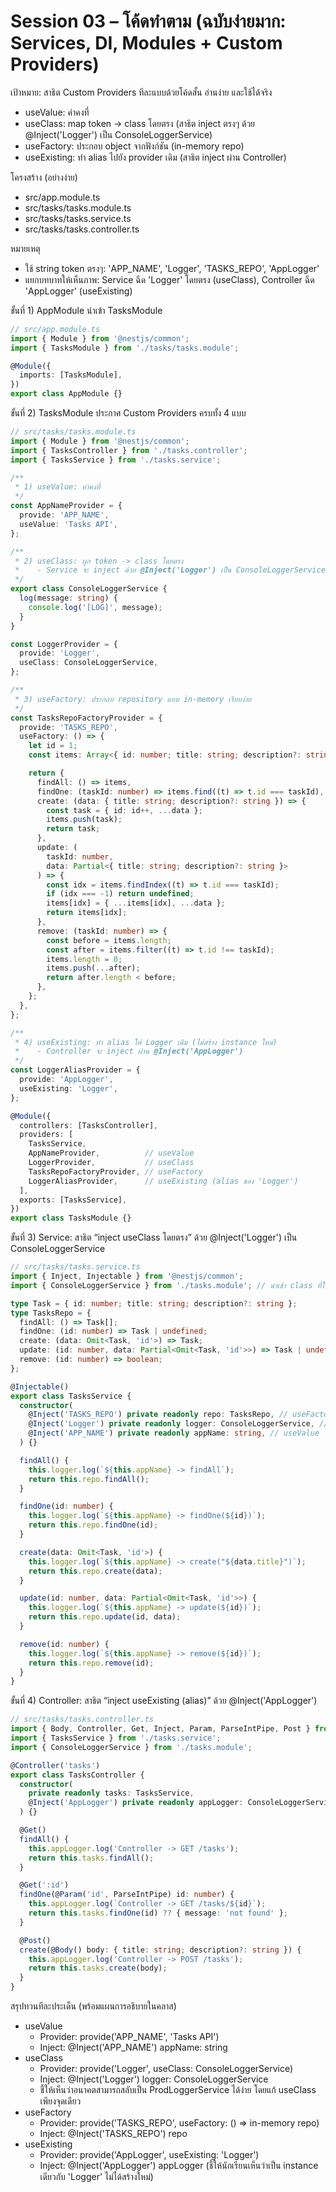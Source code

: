 # Session 03 – โค้ดทำตาม (ฉบับง่ายมาก: Services, DI, Modules + Custom Providers)

เป้าหมาย: สาธิต Custom Providers ทีละแบบด้วยโค้ดสั้น อ่านง่าย และใช้ได้จริง
- useValue: ค่าคงที่
- useClass: map token -> class โดยตรง (สาธิต inject ตรงๆ ด้วย @Inject('Logger') เป็น ConsoleLoggerService)
- useFactory: ประกอบ object จากฟังก์ชัน (in-memory repo)
- useExisting: ทำ alias ไปยัง provider เดิม (สาธิต inject ผ่าน Controller)

โครงสร้าง (อย่างง่าย)
- src/app.module.ts
- src/tasks/tasks.module.ts
- src/tasks/tasks.service.ts
- src/tasks/tasks.controller.ts

หมายเหตุ
- ใช้ string token ตรงๆ: 'APP_NAME', 'Logger', 'TASKS_REPO', 'AppLogger'
- แยกบทบาทให้เห็นภาพ: Service ฉีด 'Logger' โดยตรง (useClass), Controller ฉีด 'AppLogger' (useExisting)

ขั้นที่ 1) AppModule นำเข้า TasksModule
```ts
// src/app.module.ts
import { Module } from '@nestjs/common';
import { TasksModule } from './tasks/tasks.module';

@Module({
  imports: [TasksModule],
})
export class AppModule {}
```

ขั้นที่ 2) TasksModule ประกาศ Custom Providers ครบทั้ง 4 แบบ
```ts
// src/tasks/tasks.module.ts
import { Module } from '@nestjs/common';
import { TasksController } from './tasks.controller';
import { TasksService } from './tasks.service';

/**
 * 1) useValue: ค่าคงที่
 */
const AppNameProvider = {
  provide: 'APP_NAME',
  useValue: 'Tasks API',
};

/**
 * 2) useClass: ผูก token -> class โดยตรง
 *    - Service จะ inject ด้วย @Inject('Logger') เป็น ConsoleLoggerService โดยตรง
 */
export class ConsoleLoggerService {
  log(message: string) {
    console.log('[LOG]', message);
  }
}

const LoggerProvider = {
  provide: 'Logger',
  useClass: ConsoleLoggerService,
};

/**
 * 3) useFactory: ประกอบ repository แบบ in-memory เรียบง่าย
 */
const TasksRepoFactoryProvider = {
  provide: 'TASKS_REPO',
  useFactory: () => {
    let id = 1;
    const items: Array<{ id: number; title: string; description?: string }> = [];

    return {
      findAll: () => items,
      findOne: (taskId: number) => items.find((t) => t.id === taskId),
      create: (data: { title: string; description?: string }) => {
        const task = { id: id++, ...data };
        items.push(task);
        return task;
      },
      update: (
        taskId: number,
        data: Partial<{ title: string; description?: string }>
      ) => {
        const idx = items.findIndex((t) => t.id === taskId);
        if (idx === -1) return undefined;
        items[idx] = { ...items[idx], ...data };
        return items[idx];
      },
      remove: (taskId: number) => {
        const before = items.length;
        const after = items.filter((t) => t.id !== taskId);
        items.length = 0;
        items.push(...after);
        return after.length < before;
      },
    };
  },
};

/**
 * 4) useExisting: ทำ alias ให้ Logger เดิม (ไม่สร้าง instance ใหม่)
 *    - Controller จะ inject ผ่าน @Inject('AppLogger')
 */
const LoggerAliasProvider = {
  provide: 'AppLogger',
  useExisting: 'Logger',
};

@Module({
  controllers: [TasksController],
  providers: [
    TasksService,
    AppNameProvider,          // useValue
    LoggerProvider,           // useClass
    TasksRepoFactoryProvider, // useFactory
    LoggerAliasProvider,      // useExisting (alias ของ 'Logger')
  ],
  exports: [TasksService],
})
export class TasksModule {}
```

ขั้นที่ 3) Service: สาธิต “inject useClass โดยตรง” ด้วย @Inject('Logger') เป็น ConsoleLoggerService
```ts
// src/tasks/tasks.service.ts
import { Inject, Injectable } from '@nestjs/common';
import { ConsoleLoggerService } from './tasks.module'; // นำเข้า class ที่ใช้กับ useClass

type Task = { id: number; title: string; description?: string };
type TasksRepo = {
  findAll: () => Task[];
  findOne: (id: number) => Task | undefined;
  create: (data: Omit<Task, 'id'>) => Task;
  update: (id: number, data: Partial<Omit<Task, 'id'>>) => Task | undefined;
  remove: (id: number) => boolean;
};

@Injectable()
export class TasksService {
  constructor(
    @Inject('TASKS_REPO') private readonly repo: TasksRepo, // useFactory
    @Inject('Logger') private readonly logger: ConsoleLoggerService, // useClass → inject ตรงเป็น ConsoleLoggerService
    @Inject('APP_NAME') private readonly appName: string, // useValue
  ) {}

  findAll() {
    this.logger.log(`${this.appName} -> findAll`);
    return this.repo.findAll();
  }

  findOne(id: number) {
    this.logger.log(`${this.appName} -> findOne(${id})`);
    return this.repo.findOne(id);
  }

  create(data: Omit<Task, 'id'>) {
    this.logger.log(`${this.appName} -> create("${data.title}")`);
    return this.repo.create(data);
  }

  update(id: number, data: Partial<Omit<Task, 'id'>>) {
    this.logger.log(`${this.appName} -> update(${id})`);
    return this.repo.update(id, data);
  }

  remove(id: number) {
    this.logger.log(`${this.appName} -> remove(${id})`);
    return this.repo.remove(id);
  }
}
```

ขั้นที่ 4) Controller: สาธิต “inject useExisting (alias)” ด้วย @Inject('AppLogger')
```ts
// src/tasks/tasks.controller.ts
import { Body, Controller, Get, Inject, Param, ParseIntPipe, Post } from '@nestjs/common';
import { TasksService } from './tasks.service';
import { ConsoleLoggerService } from './tasks.module';

@Controller('tasks')
export class TasksController {
  constructor(
    private readonly tasks: TasksService,
    @Inject('AppLogger') private readonly appLogger: ConsoleLoggerService, // useExisting → alias ของ 'Logger'
  ) {}

  @Get()
  findAll() {
    this.appLogger.log('Controller -> GET /tasks');
    return this.tasks.findAll();
  }

  @Get(':id')
  findOne(@Param('id', ParseIntPipe) id: number) {
    this.appLogger.log(`Controller -> GET /tasks/${id}`);
    return this.tasks.findOne(id) ?? { message: 'not found' };
  }

  @Post()
  create(@Body() body: { title: string; description?: string }) {
    this.appLogger.log('Controller -> POST /tasks');
    return this.tasks.create(body);
  }
}
```

สรุปทวนทีละประเด็น (พร้อมแผนการอธิบายในคลาส)
- useValue
  - Provider: provide('APP_NAME', 'Tasks API')
  - Inject: @Inject('APP_NAME') appName: string
- useClass
  - Provider: provide('Logger', useClass: ConsoleLoggerService)
  - Inject: @Inject('Logger') logger: ConsoleLoggerService
  - ชี้ให้เห็นว่าอนาคตสามารถสลับเป็น ProdLoggerService ได้ง่าย โดยแก้ useClass เพียงจุดเดียว
- useFactory
  - Provider: provide('TASKS_REPO', useFactory: () => in-memory repo)
  - Inject: @Inject('TASKS_REPO') repo
- useExisting
  - Provider: provide('AppLogger', useExisting: 'Logger')
  - Inject: @Inject('AppLogger') appLogger (ชี้ให้นักเรียนเห็นว่าเป็น instance เดียวกับ 'Logger' ไม่ได้สร้างใหม่)